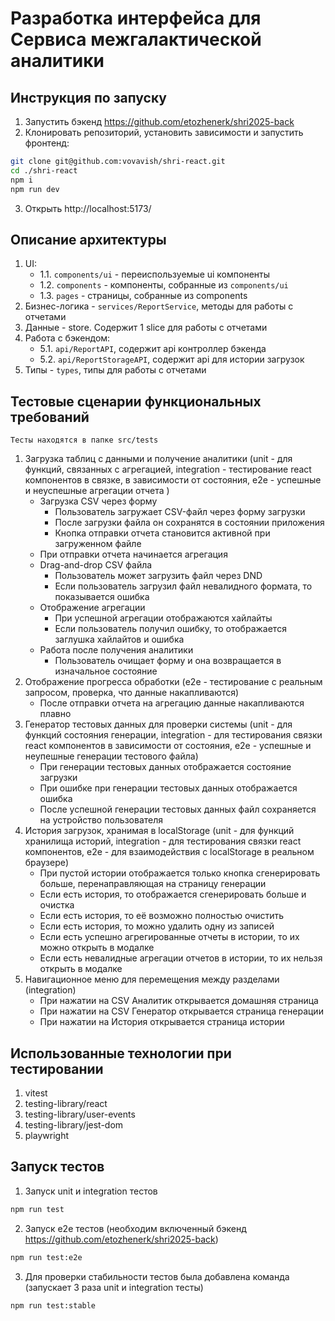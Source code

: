 # Разработка интерфейса для Сервиса межгалактической аналитики

## Инструкция по запуску

1. Запустить бэкенд https://github.com/etozhenerk/shri2025-back
2. Клонировать репозиторий, установить зависимости и запустить фронтенд:

```bash
git clone git@github.com:vovavish/shri-react.git
cd ./shri-react
npm i
npm run dev
```

3. Открыть http://localhost:5173/

## Описание архитектуры

1. UI:
   - 1.1. `components/ui` - переиспользуемые ui компоненты
   - 1.2. `components` - компоненты, собранные из `components/ui`
   - 1.3. `pages` - страницы, собранные из components
2. Бизнес-логика - `services/ReportService`, методы для работы с отчетами
3. Данные - store. Содержит 1 slice для работы с отчетами
4. Работа с бэкендом:
   - 5.1. `api/ReportAPI`, содержит api контроллер бэкенда
   - 5.2. `api/ReportStorageAPI`, содержит api для истории загрузок
5. Типы - `types`, типы для работы с отчетами

## Тестовые сценарии функциональных требований

`Тесты находятся в папке src/tests`

1. Загрузка таблиц с данными и получение аналитики (unit - для функций, связанных с агрегацией, integration - тестирование react компонентов в связке, в зависимости от состояния, e2e - успешные и неуспешные агрегации отчета )
   - Загрузка CSV через форму
     - Пользователь загружает CSV-файл через форму загрузки
     - После загрузки файла он сохранятся в состоянии приложения
     - Кнопка отправки отчета становится активной при загруженном файле
   - При отправки отчета начинается агрегация
   - Drag-and-drop CSV файла
     - Пользователь может загрузить файл через DND
     - Если пользователь загрузил файл невалидного формата, то показывается ошибка
   - Отображение агрегации
     - При успешной агрегации отображаются хайлайты
     - Если пользователь получил ошибку, то отображается заглушка хайлайтов и ошибка
   - Работа после получения аналитики
     - Пользователь очищает форму и она возвращается в изначальное состояние
2. Отображение прогресса обработки (e2e - тестирование с реальным запросом, проверка, что данные накапливаются)
   - После отправки отчета на агрегацию данные накапливаются плавно
3. Генератор тестовых данных для проверки системы (unit - для функций состояния генерации, integration - для тестирования связки react компонентов в зависимости от состояния, e2e - успешные и неупешные генерации тестового файла)
   - При генерации тестовых данных отображается состояние загрузки
   - При ошибке при генерации тестовых данных отображается ошибка
   - После успешной генерации тестовых данных файл сохраняется на устройство пользователя
4. История загрузок, хранимая в localStorage (unit - для функций хранилища историй, integration - для тестирования связки react компонентов, e2e - для взаимодействия с localStorage в реальном браузере)
   - При пустой истории отображается только кнопка сгенерировать больше, перенаправляющая на страницу генерации
   - Если есть история, то отображается сгенерировать больше и очистка
   - Если есть история, то её возможно полностью очистить
   - Если есть история, то можно удалить одну из записей
   - Если есть успешно агрегированные отчеты в истории, то их можно открыть в модалке
   - Если есть невалидные агрегации отчетов в истории, то их нельзя открыть в модалке
5. Навигационное меню для перемещения между разделами (integration)
   - При нажатии на CSV Аналитик открывается домашняя страница
   - При нажатии на CSV Генератор открывается страница генерации
   - При нажатии на История открывается страница истории

## Использованные технологии при тестировании

1. vitest
2. testing-library/react
3. testing-library/user-events
4. testing-library/jest-dom
5. playwright

## Запуск тестов

1. Запуск unit и integration тестов

```bash
npm run test
```

2. Запуск e2e тестов (необходим включенный бэкенд https://github.com/etozhenerk/shri2025-back)

```bash
npm run test:e2e
```

3. Для проверки стабильности тестов была добавлена команда (запускает 3 раза unit и integration тесты)

```bash
npm run test:stable
```

